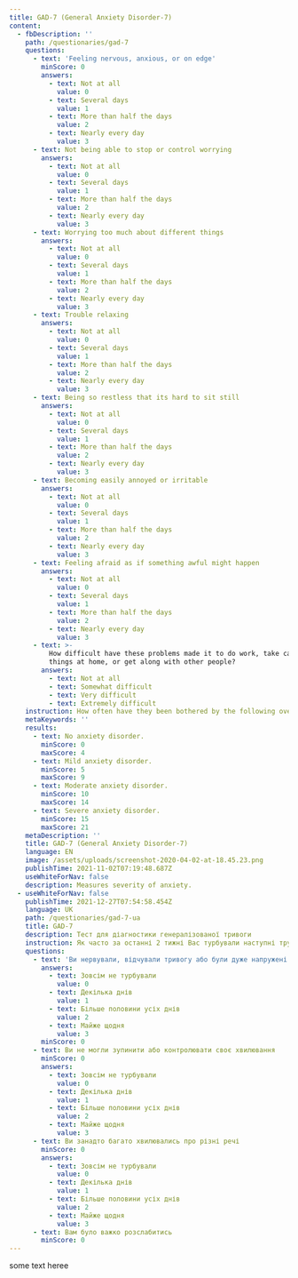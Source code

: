 ```yaml
---
title: GAD-7 (General Anxiety Disorder-7)
content:
  - fbDescription: ''
    path: /questionaries/gad-7
    questions:
      - text: 'Feeling nervous, anxious, or on edge'
        minScore: 0
        answers:
          - text: Not at all
            value: 0
          - text: Several days
            value: 1
          - text: More than half the days
            value: 2
          - text: Nearly every day
            value: 3
      - text: Not being able to stop or control worrying
        answers:
          - text: Not at all
            value: 0
          - text: Several days
            value: 1
          - text: More than half the days
            value: 2
          - text: Nearly every day
            value: 3
      - text: Worrying too much about different things
        answers:
          - text: Not at all
            value: 0
          - text: Several days
            value: 1
          - text: More than half the days
            value: 2
          - text: Nearly every day
            value: 3
      - text: Trouble relaxing
        answers:
          - text: Not at all
            value: 0
          - text: Several days
            value: 1
          - text: More than half the days
            value: 2
          - text: Nearly every day
            value: 3
      - text: Being so restless that its hard to sit still
        answers:
          - text: Not at all
            value: 0
          - text: Several days
            value: 1
          - text: More than half the days
            value: 2
          - text: Nearly every day
            value: 3
      - text: Becoming easily annoyed or irritable
        answers:
          - text: Not at all
            value: 0
          - text: Several days
            value: 1
          - text: More than half the days
            value: 2
          - text: Nearly every day
            value: 3
      - text: Feeling afraid as if something awful might happen
        answers:
          - text: Not at all
            value: 0
          - text: Several days
            value: 1
          - text: More than half the days
            value: 2
          - text: Nearly every day
            value: 3
      - text: >-
          How difficult have these problems made it to do work, take care of
          things at home, or get along with other people?
        answers:
          - text: Not at all
          - text: Somewhat difficult
          - text: Very difficult
          - text: Extremely difficult
    instruction: How often have they been bothered by the following over the past 2 weeks?
    metaKeywords: ''
    results:
      - text: No anxiety disorder.
        minScore: 0
        maxScore: 4
      - text: Mild anxiety disorder.
        minScore: 5
        maxScore: 9
      - text: Moderate anxiety disorder.
        minScore: 10
        maxScore: 14
      - text: Severe anxiety disorder.
        minScore: 15
        maxScore: 21
    metaDescription: ''
    title: GAD-7 (General Anxiety Disorder-7)
    language: EN
    image: /assets/uploads/screenshot-2020-04-02-at-18.45.23.png
    publishTime: 2021-11-02T07:19:48.687Z
    useWhiteForNav: false
    description: Measures severity of anxiety.
  - useWhiteForNav: false
    publishTime: 2021-12-27T07:54:58.454Z
    language: UK
    path: /questionaries/gad-7-ua
    title: GAD-7
    description: Тест для діагностики генералізованої тривоги
    instruction: Як часто за останні 2 тижні Вас турбували наступні труднощі?
    questions:
      - text: 'Ви нервували, відчували тривогу або були дуже напружені '
        answers:
          - text: Зовсім не турбували
            value: 0
          - text: Декілька днів
            value: 1
          - text: Більше половини усіх днів
            value: 2
          - text: Майже щодня
            value: 3
        minScore: 0
      - text: Ви не могли зупинити або контролювати своє хвилювання
        minScore: 0
        answers:
          - text: Зовсім не турбували
            value: 0
          - text: Декілька днів
            value: 1
          - text: Більше половини усіх днів
            value: 2
          - text: Майже щодня
            value: 3
      - text: Ви занадто багато хвилювались про різні речі
        minScore: 0
        answers:
          - text: Зовсім не турбували
            value: 0
          - text: Декілька днів
            value: 1
          - text: Більше половини усіх днів
            value: 2
          - text: Майже щодня
            value: 3
      - text: Вам було важко розслабитись
        minScore: 0
---
```

some text heree